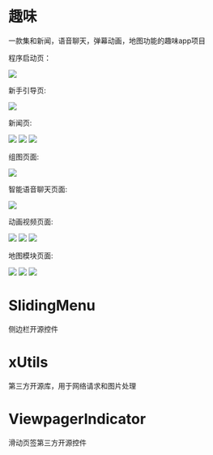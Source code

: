 # 趣味
一款集和新闻，语音聊天，弹幕动画，地图功能的趣味app项目

程序启动页：

![](https://raw.githubusercontent.com/donghaowxr/zhihuiwuxi/master/screenshot/splash.jpeg)

新手引导页:

![](https://raw.githubusercontent.com/donghaowxr/zhihuiwuxi/master/screenshot/guide.jpeg)

新闻页:

![](https://raw.githubusercontent.com/donghaowxr/zhihuiwuxi/master/screenshot/news.jpeg)
![](https://raw.githubusercontent.com/donghaowxr/zhihuiwuxi/master/screenshot/newsDetail.jpeg)
![](https://raw.githubusercontent.com/donghaowxr/zhihuiwuxi/master/screenshot/slidingmenu.jpeg)

组图页面:

![](https://raw.githubusercontent.com/donghaowxr/zhihuiwuxi/master/screenshot/picture.jpeg)

智能语音聊天页面:

![](https://raw.githubusercontent.com/donghaowxr/zhihuiwuxi/master/screenshot/talk.jpeg)

动画视频页面:

![](https://raw.githubusercontent.com/donghaowxr/zhihuiwuxi/master/screenshot/video.jpeg)
![](https://raw.githubusercontent.com/donghaowxr/zhihuiwuxi/master/screenshot/videoSelect.jpeg)
![](https://raw.githubusercontent.com/donghaowxr/zhihuiwuxi/master/screenshot/videoPlay.jpeg)

地图模块页面:

![](https://raw.githubusercontent.com/donghaowxr/zhihuiwuxi/master/screenshot/mapLocal.jpeg)
![](https://raw.githubusercontent.com/donghaowxr/zhihuiwuxi/master/screenshot/mapSearchPoint.jpeg)
![](https://raw.githubusercontent.com/donghaowxr/zhihuiwuxi/master/screenshot/mapSearchBus.jpeg)

# SlidingMenu
侧边栏开源控件
# xUtils
第三方开源库，用于网络请求和图片处理
# ViewpagerIndicator
滑动页签第三方开源控件
